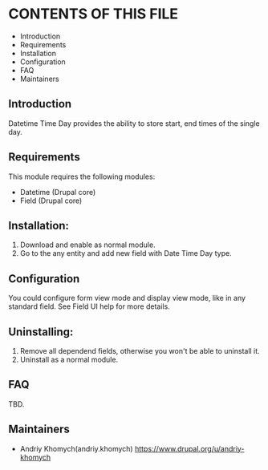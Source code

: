 # CONTENTS OF THIS FILE
  
 * Introduction
 * Requirements
 * Installation
 * Configuration
 * FAQ
 * Maintainers
 
## Introduction

Datetime Time Day provides the ability 
to store start, end times of the single day.

## Requirements

This module requires the following modules:

 * Datetime (Drupal core)
 * Field (Drupal core)

## Installation:

1. Download and enable as normal module.
2. Go to the any entity and add new field with Date Time Day type.

## Configuration

You could configure form view mode and display view mode, like in any
standard field. See Field UI help for more details.

## Uninstalling:

1. Remove all dependend fields, otherwise you won't be able to uninstall it.
2. Uninstall as a normal module.

## FAQ

TBD.

## Maintainers

- Andriy Khomych(andriy.khomych) https://www.drupal.org/u/andriy-khomych

